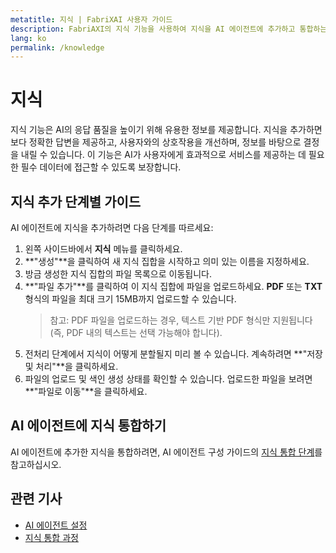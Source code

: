 ```yaml
---
metatitle: 지식 | FabriXAI 사용자 가이드
description: FabriAXI의 지식 기능을 사용하여 지식을 AI 에이전트에 추가하고 통합하는 방법을 배우십시오.
lang: ko
permalink: /knowledge
---
```


# 지식

지식 기능은 AI의 응답 품질을 높이기 위해 유용한 정보를 제공합니다. 지식을 추가하면 보다 정확한 답변을 제공하고, 사용자와의 상호작용을 개선하며, 정보를 바탕으로 결정을 내릴 수 있습니다. 이 기능은 AI가 사용자에게 효과적으로 서비스를 제공하는 데 필요한 필수 데이터에 접근할 수 있도록 보장합니다.

## 지식 추가 단계별 가이드

AI 에이전트에 지식을 추가하려면 다음 단계를 따르세요:

1. 왼쪽 사이드바에서 **지식** 메뉴를 클릭하세요.
2. **"생성"**을 클릭하여 새 지식 집합을 시작하고 의미 있는 이름을 지정하세요.
3. 방금 생성한 지식 집합의 파일 목록으로 이동됩니다.
4. **"파일 추가"**를 클릭하여 이 지식 집합에 파일을 업로드하세요. **PDF** 또는 **TXT** 형식의 파일을 최대 크기 15MB까지 업로드할 수 있습니다.
   > 참고: PDF 파일을 업로드하는 경우, 텍스트 기반 PDF 형식만 지원됩니다 (즉, PDF 내의 텍스트는 선택 가능해야 합니다).
5. 전처리 단계에서 지식이 어떻게 분할될지 미리 볼 수 있습니다. 계속하려면 **"저장 및 처리"**을 클릭하세요.
6. 파일의 업로드 및 색인 생성 상태를 확인할 수 있습니다. 업로드한 파일을 보려면 **"파일로 이동"**을 클릭하세요.

## AI 에이전트에 지식 통합하기

AI 에이전트에 추가한 지식을 통합하려면, AI 에이전트 구성 가이드의 [지식 통합 단계](/ko/configure-ai-agent/#knowledge)를 참고하십시오.

## 관련 기사
- [AI 에이전트 설정](/en-us/configure-ai-agent/)
- [지식 통합 과정](/en-us/configure-ai-agent/#knowledge)